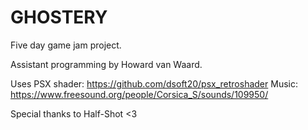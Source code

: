 # GHOSTERY
Five day game jam project. 

Assistant programming by Howard van Waard.

Uses PSX shader: https://github.com/dsoft20/psx_retroshader
Music: https://www.freesound.org/people/Corsica_S/sounds/109950/

Special thanks to Half-Shot <3
